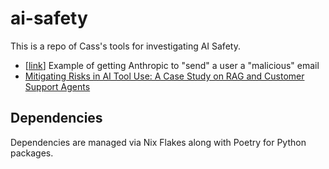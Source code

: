 # ai-safety

This is a repo of Cass's tools for investigating AI Safety.

* \[[link](customer-support-agent)\] Example of getting Anthropic to "send" a user a "malicious" email
* [Mitigating Risks in AI Tool Use: A Case Study on RAG and Customer Support Agents](customer-support-agent/Mitigating-RAG.org)

## Dependencies

Dependencies are managed via Nix Flakes along with Poetry for Python packages.
